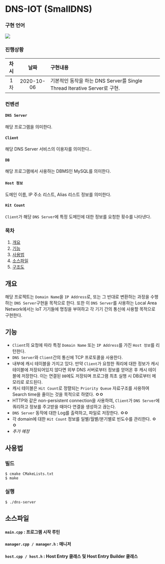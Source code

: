 # DNS-IOT (SmallDNS)

### 구현 언어
![](https://upload.wikimedia.org/wikipedia/commons/thumb/1/18/ISO_C%2B%2B_Logo.svg/220px-ISO_C%2B%2B_Logo.svg.png)

### 진행상황
| 차시 | 날짜 | 구현내용 |
|:---:|:---:|:---|
| 1차 | 2020-10-06 | 기본적인 동작을 하는 DNS Server를 Single Thread Iterative Server로 구현. |

### 컨벤션
#### `DNS Server`
해당 프로그램을 의미한다.
#### `Client`
해당 DNS Server 서비스의 이용자를 의미한다..
#### `DB`
해당 프로그램에서 사용하는 DBMS인 MySQL를 의미한다.
#### `Host 정보`
도메인 이름, IP 주소 리스트, Alias 리스트 정보를 의미한다.
#### `Hit Count`
`Client`가 해당 `DNS Server`에 특정 도메인에 대한 정보를 요청한 횟수를 나타낸다.


### 목차
1. [개요](#개요)
1. [기능](#기능)
1. [사용법](#사용법)
1. [소스파일](#소스파일)
1. [구조도](#구조도)

## 개요
해당 프로젝트는 `Domain Name`을 `IP Address`로, 또는 그 반대로 변환하는 과정을 수행하는 `DNS Server`구현을 목적으로 한다. 또한 이 `DNS Server`를 사용하는 Local Area Network에서는 IoT 기기들에 명칭을 부여하고 각 기기 간의 통신에 사용할 목적으로 구현한다. 
  
## 기능 
- `Client`의 요청에 따라 특정 `Domain Name` 또는 `IP Address`를 가진 `Host 정보`를 리턴한다.
- `DNS Server`와 `Client`간의 통신에 TCP 프로토콜을 사용한다.
- 내부에 캐시 테이블을 가지고 있다. 만약 `Client`가 요청한 쿼리에 대한 정보가 캐시 테이블에 저장되어있지 않다면 외부 DNS 서버로부터 정보를 얻어온 후 캐시 테이블에 저장한다. 이는 연결된 `DB`에도 저장되며 프로그램 최초 실행 시 DB로부터 메모리로 로드된다.
- 캐시 테이블은 `Hit Count`로 정렬되는 `Priority Queue` 자료구조를 사용하여 Search time을 줄이는 것을 목적으로 하였다. **ㅇㅇ**
- HTTP와 같은 non-persistent connection을 사용하여, `Client`가 `DNS Server`에 쿼리하고 정보를 주고받을 때마다 연결을 생성하고 끊는다.
- `DNS Server` 동작에 대한 Log를 출력하고, 파일로 저장한다. **ㅇㅇ**
-  각 domain에 대한 `Hit Count` 정보를 일별/월별/분기별로 빈도수를 관리한다. **ㅇㅇ**
- *추가 예정*

## 사용법
### 빌드
```
$ cmake CMakeLists.txt
$ make
```
### 실행
```
$ ./dns-server
```

## 소스파일
#### `main.cpp` : 프로그램 시작 루틴
#### `manager.cpp / manager.h` : 매니저
#### `host.cpp / host.h` : Host Entry 클래스 및 Host Entry Builder 클래스
